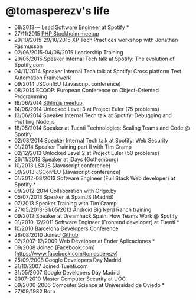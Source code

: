 @tomasperezv's life
===================

- 08/2013-~ Lead Software Engineer at Spotify *
- 27/11/2015 [PHP Stockholm meetup](http://www.meetup.com/php-stockholm/events/226518332/)
- 29/10/2015-29/10/2015 XP Tech Practices workshop with Jonathan Rasmusson
- 02/06/2015-04/06/2015 Leadership Training
- 29/05/2015 Speaker Internal Tech talk at Spotify: The evolution of Spotify.com
- 04/11/2014 Speaker Internal Tech talk at Spotify: Cross platform Test Automation Framework
- 09/2014 JSConfEU (Javascript conference)
- 08/2014 ECOOP: European Conference on Object-Oriented Programming
- 18/06/2014 [Sthlm.js meetup](http://www.meetup.com/sthlm-js/events/188214822/)
- 14/06/2014 Unlocked Level 3 at Project Euler (75 problems)
- 13/06/2014 Speaker Internal Tech talk at Spotify: Debugging and Profiling Node.js
- 18/05/2014 Speaker at Tuenti Technologies: Scaling Teams and Code @ Spotify
- 02/03/2014 Speaker Internal Tech talk at Spotify: Web Security
- 01/2014 Speaker Training part II with Tim Cramp
- 02/12/2013 Unlocked Level 2 at Project Euler (50 problems)
- 26/11/2013 Speaker at jDays (Gothemburg)
- 10/2013 LSXJS (Javascript conference)
- 09/2013 JSConfEU (Javascript conference)
- 01/2012-08/2013 Software Engineer (Full Stack Web developer) at Spotify *
- 09/2012-2014 Collaboration with Origo.by
- 05/07/2013 Speaker at SpainJS (Madrid)
- 07/2013 Speaker Training with Tim Cramp
- 27/05/2013-31/05/2013 Android Big Nerd Ranch training
- 09/2012 Speaker at Dreamhack Spain: How Teams Work @ Spotify
- 01/2010-12/2011 Software Engineer (Frontend developer) at Tuenti *
- 10/2010 Barcelona Developers Conference
- 28/08/2010 Joined [Github](https://github.com/tomasperezv)
- 02/2007-12/2009 Web Developer at Ender Aplicaciones *
- 09/2008 Joined [Facebook.com] (https://www.facebook.com/tomasperezv)
- 25/09/2008 Google Developers Day Madrid
- 21/10/2007 Joined Tuenti.com
- 31/05/2007 Google Developers Day Madrid
- 2007-2010 Master Computer Security at UOC
- 09/2000-2006 Computer Science at Universidad de Oviedo *
- 27/09/1982 Born
